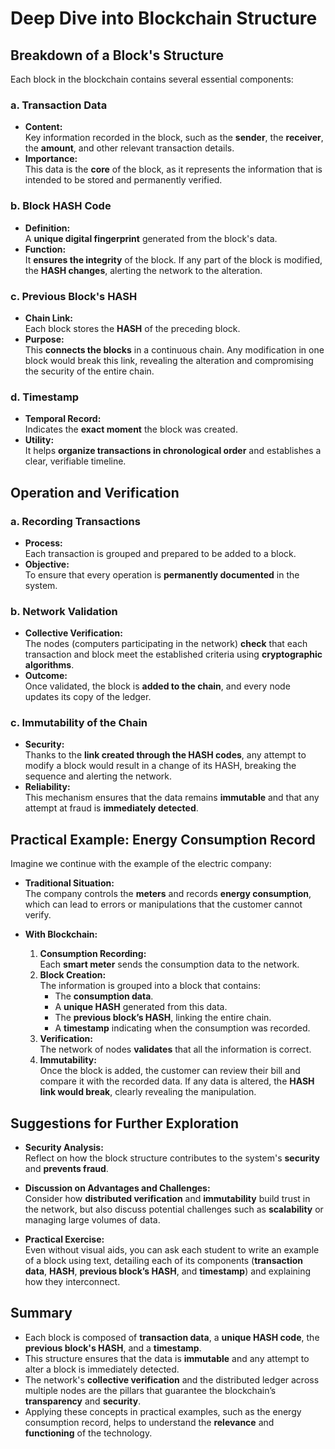# **Deep Dive into Blockchain Structure**

## **Breakdown of a Block's Structure**

Each block in the blockchain contains several essential components:

### a. **Transaction Data**
- **Content:**  
  Key information recorded in the block, such as the **sender**, the **receiver**, the **amount**, and other relevant transaction details.
- **Importance:**  
  This data is the **core** of the block, as it represents the information that is intended to be stored and permanently verified.

### b. **Block HASH Code**
- **Definition:**  
  A **unique digital fingerprint** generated from the block's data.
- **Function:**  
  It **ensures the integrity** of the block. If any part of the block is modified, the **HASH changes**, alerting the network to the alteration.

### c. **Previous Block's HASH**
- **Chain Link:**  
  Each block stores the **HASH** of the preceding block.
- **Purpose:**  
  This **connects the blocks** in a continuous chain. Any modification in one block would break this link, revealing the alteration and compromising the security of the entire chain.

### d. **Timestamp**
- **Temporal Record:**  
  Indicates the **exact moment** the block was created.
- **Utility:**  
  It helps **organize transactions in chronological order** and establishes a clear, verifiable timeline.



## **Operation and Verification**

### a. **Recording Transactions**
- **Process:**  
  Each transaction is grouped and prepared to be added to a block.
- **Objective:**  
  To ensure that every operation is **permanently documented** in the system.

### b. **Network Validation**
- **Collective Verification:**  
  The nodes (computers participating in the network) **check** that each transaction and block meet the established criteria using **cryptographic algorithms**.
- **Outcome:**  
  Once validated, the block is **added to the chain**, and every node updates its copy of the ledger.

### c. **Immutability of the Chain**
- **Security:**  
  Thanks to the **link created through the HASH codes**, any attempt to modify a block would result in a change of its HASH, breaking the sequence and alerting the network.
- **Reliability:**  
  This mechanism ensures that the data remains **immutable** and that any attempt at fraud is **immediately detected**.



## **Practical Example: Energy Consumption Record**

Imagine we continue with the example of the electric company:

- **Traditional Situation:**  
  The company controls the **meters** and records **energy consumption**, which can lead to errors or manipulations that the customer cannot verify.
  
- **With Blockchain:**  
  1. **Consumption Recording:**  
     Each **smart meter** sends the consumption data to the network.
  2. **Block Creation:**  
     The information is grouped into a block that contains:
     - The **consumption data**.
     - A **unique HASH** generated from this data.
     - The **previous block’s HASH**, linking the entire chain.
     - A **timestamp** indicating when the consumption was recorded.
  3. **Verification:**  
     The network of nodes **validates** that all the information is correct.
  4. **Immutability:**  
     Once the block is added, the customer can review their bill and compare it with the recorded data. If any data is altered, the **HASH link would break**, clearly revealing the manipulation.



## **Suggestions for Further Exploration**

- **Security Analysis:**  
  Reflect on how the block structure contributes to the system's **security** and **prevents fraud**.
  
- **Discussion on Advantages and Challenges:**  
  Consider how **distributed verification** and **immutability** build trust in the network, but also discuss potential challenges such as **scalability** or managing large volumes of data.

- **Practical Exercise:**  
  Even without visual aids, you can ask each student to write an example of a block using text, detailing each of its components (**transaction data**, **HASH**, **previous block’s HASH**, and **timestamp**) and explaining how they interconnect.



## **Summary**

- Each block is composed of **transaction data**, a **unique HASH code**, the **previous block's HASH**, and a **timestamp**.
- This structure ensures that the data is **immutable** and any attempt to alter a block is immediately detected.
- The network's **collective verification** and the distributed ledger across multiple nodes are the pillars that guarantee the blockchain’s **transparency** and **security**.
- Applying these concepts in practical examples, such as the energy consumption record, helps to understand the **relevance** and **functioning** of the technology.
